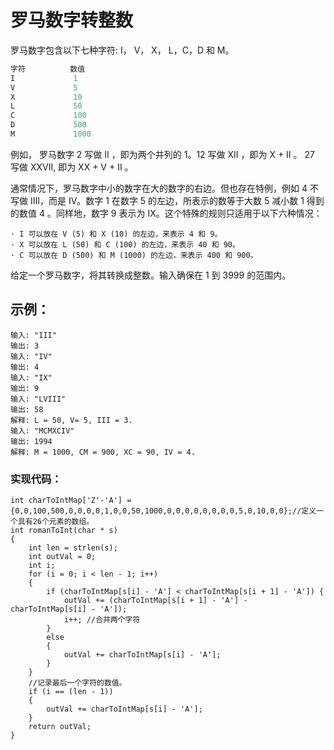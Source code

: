 
# 罗马数字转整数

罗马数字包含以下七种字符: I， V， X， L，C，D 和 M。
``` c 
字符          数值
I             1
V             5
X             10
L             50
C             100
D             500
M             1000
```
例如， 罗马数字 2 写做 II ，即为两个并列的 1。12 写做 XII ，即为 X + II 。 27 写做 XXVII, 即为 XX + V + II 。

通常情况下，罗马数字中小的数字在大的数字的右边。但也存在特例，例如 4 不写做 IIII，而是 IV。数字 1 在数字 5 的左边，所表示的数等于大数 5 减小数 1 得到的数值 4 。同样地，数字 9 表示为 IX。这个特殊的规则只适用于以下六种情况：
```chameleon
· I 可以放在 V (5) 和 X (10) 的左边，来表示 4 和 9。
· X 可以放在 L (50) 和 C (100) 的左边，来表示 40 和 90。 
· C 可以放在 D (500) 和 M (1000) 的左边，来表示 400 和 900。
```
给定一个罗马数字，将其转换成整数。输入确保在 1 到 3999 的范围内。

## 示例：

```chameleon
输入: "III"
输出: 3
输入: "IV"
输出: 4
输入: "IX"
输出: 9
输入: "LVIII"
输出: 58
解释: L = 50, V= 5, III = 3.
输入: "MCMXCIV"
输出: 1994
解释: M = 1000, CM = 900, XC = 90, IV = 4.
```

### 实现代码：

```chameleon
int charToIntMap['Z'-'A'] = {0,0,100,500,0,0,0,0,1,0,0,50,1000,0,0,0,0,0,0,0,0,5,0,10,0,0};//定义一个具有26个元素的数组。
int romanToInt(char * s)
{
    int len = strlen(s);
    int outVal = 0;
    int i;
    for (i = 0; i < len - 1; i++) 
    {
        if (charToIntMap[s[i] - 'A'] < charToIntMap[s[i + 1] - 'A']) {
            outVal += (charToIntMap[s[i + 1] - 'A'] - charToIntMap[s[i] - 'A']);
            i++; //合并两个字符
        } 
        else
        {
            outVal += charToIntMap[s[i] - 'A'];
        }
    }
    //记录最后一个字符的数值。
    if (i == (len - 1))
    {
        outVal += charToIntMap[s[i] - 'A'];
    }
    return outVal;
}
```